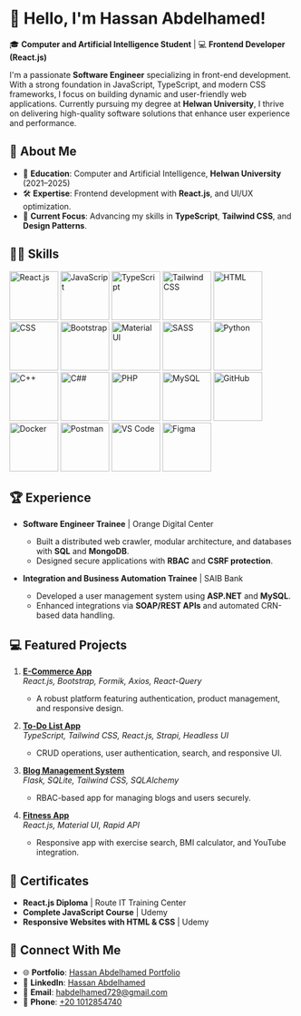 # 👋 Hello, I'm Hassan Abdelhamed!  
🎓 **Computer and Artificial Intelligence Student** | 💻 **Frontend Developer (React.js)**  

I'm a passionate **Software Engineer** specializing in front-end development. With a strong foundation in JavaScript, TypeScript, and modern CSS frameworks, I focus on building dynamic and user-friendly web applications. Currently pursuing my degree at **Helwan University**, I thrive on delivering high-quality software solutions that enhance user experience and performance.


## 🌟 **About Me**
- 🏫 **Education**: Computer and Artificial Intelligence, **Helwan University** (2021–2025)  
- 🛠️ **Expertise**: Frontend development with **React.js**, and UI/UX optimization.  
- 🚀 **Current Focus**: Advancing my skills in **TypeScript**, **Tailwind CSS**, and **Design Patterns**.  


## 🤹‍♀️ **Skills**

<div class="flex gap-2">
  <!-- Frontend Skills -->
  <img src="https://techstack-generator.vercel.app/react-icon.svg" alt="React.js" width="86" height="86"/>
  <img src="https://techstack-generator.vercel.app/js-icon.svg" alt="JavaScript" width="86" height="86"/>
  <img src="https://techstack-generator.vercel.app/ts-icon.svg" alt="TypeScript" width="86" height="86"/>
  <img src="https://cdn.jsdelivr.net/gh/devicons/devicon@latest/icons/tailwindcss/tailwindcss-original.svg" alt="Tailwind CSS" width="86" height="86"/>
  <img src="https://cdn.jsdelivr.net/gh/devicons/devicon/icons/html5/html5-original.svg" alt="HTML" width="86" height="86"/>
  <img src="https://cdn.jsdelivr.net/gh/devicons/devicon/icons/css3/css3-original.svg" alt="CSS" width="86" height="86"/>
  <img src="https://cdn.jsdelivr.net/gh/devicons/devicon/icons/bootstrap/bootstrap-original.svg" alt="Bootstrap" width="86" height="86"/>
  <img src="https://cdn.jsdelivr.net/gh/devicons/devicon/icons/materialui/materialui-original.svg" alt="Material UI" width="86" height="86"/>
  <img src="https://techstack-generator.vercel.app/sass-icon.svg" alt="SASS" width="86" height="86"/>

  <!-- Programming Languages -->
  <img src="https://techstack-generator.vercel.app/python-icon.svg" alt="Python" width="86" height="86"/>
  <img src="https://techstack-generator.vercel.app/cpp-icon.svg" alt="C++" width="86" height="86"/>
  <img src="https://techstack-generator.vercel.app/csharp-icon.svg" alt="C##" width="86" height="86"/>
  <img src="https://cdn.jsdelivr.net/gh/devicons/devicon/icons/php/php-original.svg" alt="PHP" width="86" height="86"/>

  <!-- Tools -->
  <img src="https://techstack-generator.vercel.app/mysql-icon.svg" alt="MySQL" width="86" height="86"/>
  <img src="https://techstack-generator.vercel.app/github-icon.svg" alt="GitHub" width="86" height="86"/>
  <img src="https://techstack-generator.vercel.app/docker-icon.svg" alt="Docker" width="86" height="86"/>
  <img src="https://cdn.jsdelivr.net/gh/devicons/devicon/icons/postman/postman-original.svg" alt="Postman" width="86" height="86"/>
  <img src="https://cdn.jsdelivr.net/gh/devicons/devicon/icons/vscode/vscode-original.svg" alt="VS Code" width="86" height="86"/>
  <img src="https://cdn.jsdelivr.net/gh/devicons/devicon/icons/figma/figma-original.svg" alt="Figma" width="86" height="86"/>
</div>


## 🏆 **Experience**
- **Software Engineer Trainee** | Orange Digital Center  
  - Built a distributed web crawler, modular architecture, and databases with **SQL** and **MongoDB**.  
  - Designed secure applications with **RBAC** and **CSRF protection**.  

- **Integration and Business Automation Trainee** | SAIB Bank  
  - Developed a user management system using **ASP.NET** and **MySQL**.  
  - Enhanced integrations via **SOAP/REST APIs** and automated CRN-based data handling.


## 💻 **Featured Projects**
1. **[E-Commerce App](https://hassanabdelhamed22.github.io/E-Commerce/)**  
   *React.js, Bootstrap, Formik, Axios, React-Query*  
   - A robust platform featuring authentication, product management, and responsive design.  

2. **[To-Do List App](https://github.com/HassanAbdelhamed22/fullstack-todo-app)**  
   *TypeScript, Tailwind CSS, React.js, Strapi, Headless UI*  
   - CRUD operations, user authentication, search, and responsive UI.

3. **[Blog Management System](https://github.com/HassanAbdelhamed22/blog-management-system)**  
   *Flask, SQLite, Tailwind CSS, SQLAlchemy*  
   - RBAC-based app for managing blogs and users securely.  

4. **[Fitness App](https://fitness-app-hassan-abdelhameds-projects.vercel.app/)**  
   *React.js, Material UI, Rapid API*  
   - Responsive app with exercise search, BMI calculator, and YouTube integration.


## 📜 **Certificates**
- **React.js Diploma** | Route IT Training Center  
- **Complete JavaScript Course** | Udemy  
- **Responsive Websites with HTML & CSS** | Udemy  


## 🤝 **Connect With Me**
- 🌐 **Portfolio**: [Hassan Abdelhamed Portfolio](https://hassan-abdelhamed-portfolio.vercel.app/)  
- 💼 **LinkedIn**: [Hassan Abdelhamed](https://www.linkedin.com/in/hassanabdelhamedh22)  
- 📧 **Email**: [habdelhamed729@gmail.com](mailto:habdelhamed729@gmail.com)  
- 📱 **Phone**: [+20 1012854740](tel:+201012854740)
